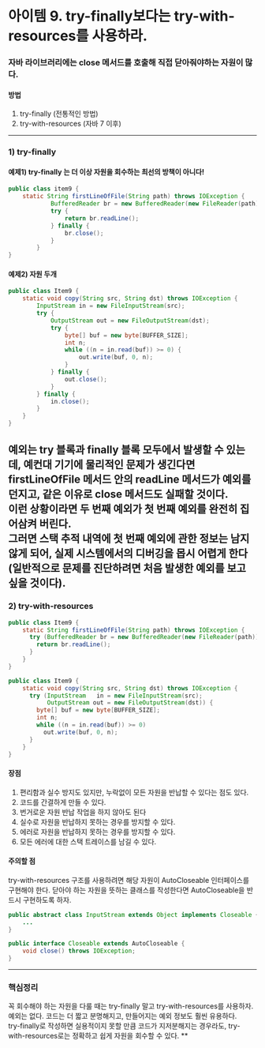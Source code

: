 # 아이템 9. try-finally보다는 try-with-resources를 사용하라.

### 자바 라이브러리에는 close 메서드를 호출해 직접 닫아줘야하는 자원이 많다.
#### 방법
1. try-finally (전통적인 방법)
2. try-with-resources (자바 7 이후)
---
### 1) try-finally
#### 예제1) try-finally 는 더 이상 자원을 회수하는 최선의 방책이 아니다!
```java
public class item9 {
    static String firstLineOfFile(String path) throws IOException {
            BufferedReader br = new BufferedReader(new FileReader(path));
            try {
                return br.readLine();
            } finally {
                br.close();
            }
        }
}
```
#### 예제2) 자원 두개
```java
public class Item9 {
    static void copy(String src, String dst) throws IOException {
        InputStream in = new FileInputStream(src);
        try {
            OutputStream out = new FileOutputStream(dst);
            try {
                byte[] buf = new byte[BUFFER_SIZE];
                int n;
                while ((n = in.read(buf)) >= 0) {
                    out.write(buf, 0, n);
                }
            } finally {
                out.close();
            }
        } finally {
            in.close();
        }
    }
}
```
예외는 try 블록과 finally 블록 모두에서 발생할 수 있는데, 예컨대 기기에 물리적인 문제가 생긴다면 firstLineOfFile 메서드 안의 readLine 메서드가 예외를 던지고, 같은 이유로
close 메서드도 실패할 것이다.  
이런 상황이라면 두 번째 예외가 첫 번째 예외를 완전히 집어삼켜 버린다.  
그러면 스택 추적 내역에 첫 번째 예외에 관한 정보는 남지 않게 되어, 실제 시스템에서의 디버깅을 몹시 어렵게 한다(일반적으로 문제를 진단하려면 처음 발생한 예외를 보고 싶을 것이다).
---
### 2) try-with-resources
```java
public class Item9 {
    static String firstLineOfFile(String path) throws IOException {
      try (BufferedReader br = new BufferedReader(new FileReader(path))) {
        return br.readLine();
      }
    }
}
```
```java
public class Item9 {
    static void copy(String src, String dst) throws IOException {
      try (InputStream   in = new FileInputStream(src);
           OutputStream out = new FileOutputStream(dst)) {
        byte[] buf = new byte[BUFFER_SIZE];
        int n;
        while ((n = in.read(buf)) >= 0)
          out.write(buf, 0, n);
      }
    }
}
```
#### 장점
1. 편리함과 실수 방지도 있지만, 누락없이 모든 자원을 반납할 수 있다는 점도 있다. 
2. 코드를 간결하게 만들 수 있다.
3. 번거로운 자원 반납 작업을 하지 않아도 된다 
4. 실수로 자원을 반납하지 못하는 경우를 방지할 수 있다. 
5. 에러로 자원을 반납하지 못하는 경우를 방지할 수 있다.
6. 모든 에러에 대한 스택 트레이스를 남길 수 있다.
#### 주의할 점
try-with-resources 구조를 사용하려면 해당 자원이 AutoCloseable 인터페이스를 구현해야 한다.
닫아야 하는 자원을 뜻하는 클래스를 작성한다면 AutoCloseable을 반드시 구현하도록 하자.
```java
public abstract class InputStream extends Object implements Closeable {
    ...
}

public interface Closeable extends AutoCloseable {
    void close() throws IOException;
}
```
---
### 핵심정리
꼭 회수해야 하는 자원을 다룰 때는 try-finally 말고 try-with-resources를 사용하자.   
예외는 없다. 코드는 더 짧고 분명해지고, 만들어지는 예외 정보도 훨씬 유용하다.   
try-finally로 작성하면 실용적이지 못할 만큼 코드가 지저분해지는 경우라도, try-with-resources로는 정확하고 쉽게 자원을 회수할 수 있다. **